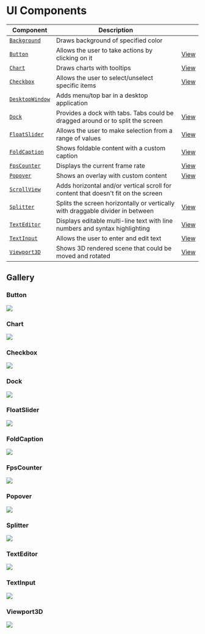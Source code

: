 # UI Components

| Component | Description |  |
|-----------|-------------|---------|
| [`Background`](/target/doc/wrflib_components/struct.Background.html) | Draws background of specified color | |
| [`Button`](/target/doc/wrflib_components/struct.Button.html) | Allows the user to take actions by clicking on it | [View](#button) |
| [`Chart`](/target/doc/wrflib_components/struct.Chart.html) | Draws charts with tooltips | [View](#chart)| 
| [`Checkbox`](/target/doc/wrflib_components/struct.Checkbox.html) | Allows the user to select/unselect specific items | [View](#checkbox) |
| [`DesktopWindow`](/target/doc/wrflib_components/struct.DesktopWindow.html) | Adds menu/top bar in a desktop application| |
| [`Dock`](/target/doc/wrflib_components/struct.Dock.html) | Provides a dock with tabs. Tabs could be dragged around or to split the screen| [View](#dock) |
| [`FloatSlider`](/target/doc/wrflib_components/struct.FloatSlider.html) | Allows the user to make selection from a range of values | [View](#floatslider) |
| [`FoldCaption`](/target/doc/wrflib_components/struct.FoldCaption.html) | Shows foldable content with a custom caption| [View](#foldcaption) |
| [`FpsCounter`](/target/doc/wrflib_components/struct.FpsCounter.html) | Displays the current frame rate| [View](#fpscounter)|
| [`Popover`](/target/doc/wrflib_components/struct.Popover.html) | Shows an overlay with custom content | [View](#popover)|
| [`ScrollView`](/target/doc/wrflib_components/struct.ScrollView.html) | Adds horizontal and/or vertical scroll for content that doesn't fit on the screen| |
| [`Splitter`](/target/doc/wrflib_components/struct.Splitter.html) | Splits the screen horizontally or vertically with draggable divider in between| [View](#splitter) |
| [`TextEditor`](/target/doc/wrflib_components/struct.TextEditor.html) | Displays editable multi-line text with line numbers and syntax highlighting | [View](#texteditor) |
| [`TextInput`](/target/doc/wrflib_components/struct.TextInput.html) | Allows the user to enter and edit text | [View](#textinput)|
| [`Viewport3D`](/target/doc/wrflib_components/struct.Viewport3D.html) | Shows 3D rendered scene that could be moved and rotated| [View](#viewport3d) |


## Gallery

### Button

![](./img/overview_ui_button.apng)


### Chart

![](./img/overview_ui_chart.gif)

### Checkbox

![](./img/overview_ui_checkbox.apng)

### Dock

![](./img/overview_ui_dock.gif)

### FloatSlider

![](./img/overview_ui_floatslider.apng)


### FoldCaption

![](./img/overview_ui_foldcaption.apng)

### FpsCounter

![](./img/overview_ui_fpscounter.apng)

### Popover

![](./img/overview_ui_popover.apng)

### Splitter

![](./img/overview_ui_splitter.apng)


### TextEditor

![](./img/overview_ui_texteditor.png)


### TextInput

![](./img/overview_ui_textinput.apng)

### Viewport3D

![](./img/overview_ui_viewport3d.apng)
